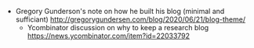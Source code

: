- Gregory Gunderson's note on how he built his blog (minimal and sufficiant) http://gregorygundersen.com/blog/2020/06/21/blog-theme/
  - Ycombinator discussion on why to keep a research blog https://news.ycombinator.com/item?id=22033792

